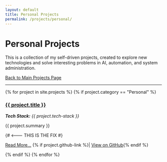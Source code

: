 ```yaml
---
layout: default
title: Personal Projects
permalink: /projects/personal/
---
```


# Personal Projects

This is a collection of my self-driven projects, created to explore new technologies and solve interesting problems in AI, automation, and system administration.

[Back to Main Projects Page](../projects/)

---

<div class="project-list">
{% for project in site.projects %}
  {% if project.category == "Personal" %}
    <div class="project-item">
      <h3><a href="{{ project.url | relative_url }}">{{ project.title }}</a></h3>
      <p><em><strong>Tech Stack:</strong> {{ project.tech-stack }}</em></p>
      <p>{{ project.summary }}</p> {# <--- THIS IS THE FIX #}
      <p class="project-links">
        <a href="{{ project.url | relative_url }}">Read More...</a>
        {% if project.github-link %}| <a href="{{ project.github-link }}" target="_blank" rel="noopener noreferrer">View on GitHub</a>{% endif %}
      </p>
    </div>
  {% endif %}
{% endfor %}
</div>